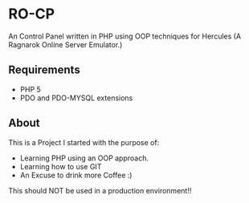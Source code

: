 RO-CP
======

An Control Panel written in PHP using OOP techniques for Hercules (A Ragnarok Online Server Emulator.)

Requirements
---------
* PHP 5
* PDO and PDO-MYSQL extensions

About
---------
This is a Project I started with the purpose of:
* Learning PHP using an OOP approach.
* Learning how to use GIT
* An Excuse to drink more Coffee :)

This should NOT be used in a production environment!!